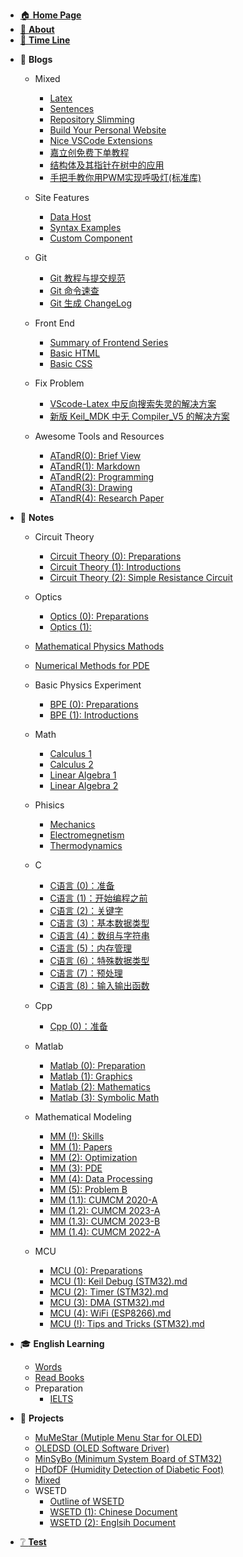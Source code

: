 - [🏠 **Home Page**](HOMEPAGE.md)
- [👋 **About**](README.md)
- [📃 **Time Line**](TimeLine.md)
<!-- - [📰 **To Be Dealing With**](ToBeDealingWith.md) -->




- 📓 **Blogs**
  - Mixed <!-- empty line is necessary to avoid the error -->

    - [Latex](Blogs/Mixed/Latex.md)
    - [Sentences](Blogs/Mixed/Sentences.md)  
    - [Repository Slimming](Blogs/Mixed/RepoSlimming.md)
    - [Build Your Personal Website](Blogs/Mixed/BuildYourSite.md)
    - [Nice VSCode Extensions](Blogs/Mixed/Nice%20VSCode%20Extenstions.md)
    - [嘉立创免费下单教程](Blogs/Mixed/嘉立创免费下单教程.md)
    - [结构体及其指针在树中的应用](Blogs/Mixed/结构体及其指针在树中的应用.md)
    - [手把手教你用PWM实现呼吸灯(标准库)](Blogs/Mixed/手把手教你用PWM实现呼吸灯(标准库).md)
  - Site Features
    - [Data Host](Blogs/SiteFeatures/Data%20Host.md)
    - [Syntax Examples](Blogs/SiteFeatures/Syntax%20Examples.md)
    - [Custom Component](Blogs/SiteFeatures/Custom%20Component.md)
  - Git
    - [Git 教程与提交规范](Blogs/Git/Git教程与提交规范.md)
    - [Git 命令速查](Blogs/Git/Git命令速查.md)
    - [Git 生成 ChangeLog](Blogs/Git/Git生成ChangeLog.md)
  - Front End
    - [Summary of Frontend Series](Blogs/FrontEnd/Summary%20of%20Front%20End%20Series.md)
    - [Basic HTML](Blogs/FrontEnd/Basic%20HTML.md)
    - [Basic CSS](Blogs/FrontEnd/Basic%20CSS.md)
  - Fix Problem
    - [VScode-Latex 中反向搜索失灵的解决方案](Blogs/FixProblem/VScode-Latex中反向搜索失灵的解决方案.md)
    - [新版 Keil_MDK 中无 Compiler_V5 的解决方案](Blogs/FixProblem/新版keil_MDK中无compiler_v5的解决方案.md)
  - Awesome Tools and Resources
    - [ATandR(0): Brief View](Blogs/ATandR/ATandR(0)-BriefView.md)
    - [ATandR(1): Markdown](Blogs/ATandR/ATandR(1)-Markdown.md)
    - [ATandR(2): Programming](Blogs/ATandR/ATandR(2)-Programming.md)
    - [ATandR(3): Drawing](Blogs/ATandR/ATandR(3)-Drawing.md)
    - [ATandR(4): Research Paper](Blogs/ATandR/ATandR(4)-ResearchPaper.md)


- 📖 **Notes**
  - Circuit Theory
    - [Circuit Theory (0): Preparations](Notes/MajorCourses/CircuitTheory/CircuitTheoryNotes(0)-Preparations.md)
    - [Circuit Theory (1): Introductions](Notes/MajorCourses/CircuitTheory/CircuitTheoryNotes(1)-Introductions.md)
    - [Circuit Theory (2): Simple Resistance Circuit](Notes/MajorCourses/CircuitTheory/CircuitTheoryNotes(2)-SimpleResistanceCircuit.md)
  - Optics

      - [Optics (0): Preparations](Notes/Phisics/Optics/OpticsNotes(0)-Preparations.md)
      - [Optics (1):](Notes/Phisics/Optics/OpticsNotes(1)-.md)
  - [Mathematical Physics Mathods](Notes/Math/MathematicalPhysicsMathods.md)
  - [Numerical Methods for PDE](Notes/Math/NumericalMethodsForPDE.md)
  - Basic Physics Experiment
    - [BPE (0): Preparations](Notes/Phisics/BasicPhysicsExperiment/BPE(0)-Preparations.md)
    - [BPE (1): Introductions](Notes/Phisics/BasicPhysicsExperiment/BPE(1)-Introductions.md)

  - Math
    - [Calculus 1](Notes/Math/Calculus1Notes.md)
    - [Calculus 2](Notes/Math/Calculus2Notes.md)
    - [Linear Algebra 1](Notes/Math/LinearAlgebra1Notes.md)
    - [Linear Algebra 2](Notes/Math/LinearAlgebra2Notes.md)
  - Phisics
    - [Mechanics](Notes/Phisics/Mecanics%20notes.md)
    - [Electromegnetism](Notes/Phisics/Electromegnetism%20Notes.md)
    - [Thermodynamics](Notes/Phisics/Thermodynamics%20notes.md)

  - C
    - [C语言 (0)：准备](Notes/C/CNotes(0)-Preparation.md)
    - [C语言 (1)：开始编程之前](Notes/C/CNotes(1)-BeforeStarting.md)
    - [C语言 (2)：关键字](Notes/C/CNotes(2)-MemoryAndKeywords.md)
    - [C语言 (3)：基本数据类型](Notes/C/CNotes(3)-DataTypes.md)
    - [C语言 (4)：数组与字符串](Notes/C/CNotes(4)-ArrayAndString.md)
    - [C语言 (5)：内存管理](Notes/C/CNotes(5)-MemoryManagement.md)
    - [C语言 (6)：特殊数据类型](Notes/C/CNotes(6)-SpecialDataTypes.md)
    - [C语言 (7)：预处理](Notes/C/CNotes(7)-Preproccess.md)
    - [C语言 (8)：输入输出函数](Notes/C/CNotes(8)-IOFunctions.md)
  - Cpp
    - [Cpp (0)：准备](Notes/Cpp/CppNotes(0)-Preparation.md)
  - Matlab
    - [Matlab (0): Preparation](Notes/Matlab/MatlabNotes(0)-Preparation.md)
    - [Matlab (1): Graphics](Notes/Matlab/MatlabNotes(1)-Graphics.md)
    - [Matlab (2): Mathematics](Notes/Matlab/MatlabNotes(2)-Mathematics.md)
    - [Matlab (3): Symbolic Math](Notes/Matlab/MatlabNotes(3)-SymbolicMath.md)
  - Mathematical Modeling
    - [MM (!): Skills](Notes/MathematicalModeling/MM(!)-Skills.md)
    - [MM (1): Papers](Notes/MathematicalModeling/MM(1)-Papers.md)
    - [MM (2): Optimization](Notes/MathematicalModeling/MM(2)-Optimization.md)
    - [MM (3): PDE](Notes/MathematicalModeling/MM(3)-PDE.md)
    - [MM (4): Data Processing](Notes/MathematicalModeling/MM(4)-DataProcessing.md)
    - [MM (5): Problem B](Notes/MathematicalModeling/MM(5)-ProblemB.md)
    - [MM (1.1): CUMCM 2020-A](Notes/MathematicalModeling/MM(1.1)-CUMCM2020A.md)
    - [MM (1.2): CUMCM 2023-A](Notes/MathematicalModeling/MM(1.2)-CUMCM2023A.md)
    - [MM (1.3): CUMCM 2023-B](Notes/MathematicalModeling/MM(1.3)-CUMCM2023B.md)
    - [MM (1.4): CUMCM 2022-A](Notes/MathematicalModeling/MM(1.4)-CUMCM2022A.md)
  - MCU
    - [MCU (0): Preparations](Notes/MCU/MCUNotes(0)-Preparations.md)
    - [MCU (1): Keil Debug (STM32).md](Notes/MCU/MCUNotes(1)-KeilDebug(STM32).md)
    - [MCU (2): Timer (STM32).md](Notes/MCU/MCUNotes(2)-Timer(STM32).md)
    - [MCU (3): DMA (STM32).md](Notes/MCU/MCUNotes(3)-DMA(STM32).md)
    - [MCU (4): WiFi (ESP8266).md](Notes/MCU/MCUNotes(4)-WiFi(ESP8266).md)
    - [MCU (!): Tips and Tricks (STM32).md](Notes/MCU/MCUNotes(!)-TipsAndTricks(STM32).md)

- 🎓 **English Learning**
  - [Words](EnglishLearning/Words.md)
  - [Read Books](EnglishLearning/ReadBooks.md)
  - Preparation
    - [IELTS](EnglishLearning/Preparation/IELTS.md)



- 📝 **Projects**

  - [MuMeStar (Mutiple Menu Star for OLED)](Projects/MuMeStar.md)
  - [OLEDSD (OLED Software Driver)](Projects/OLEDSD.md)
  - [MinSyBo (Minimum System Board of STM32)](Projects/MinSyBo.md)
  - [HDofDF (Humidity Detection of Diabetic Foot)](Projects/HDofDF.md)
  - [Mixed](Projects/Mixed.md)
  - WSETD
    - [Outline of WSETD](Projects/WSETD/OutlineOfWSETD.md)
    - [WSETD (1): Chinese Document](Projects/WSETD/WSETD(1)-ChineseDocument.md)
    - [WSETD (2): Englsih Document](Projects/WSETD/WSETD(2)-EnglishDocument.md)



- [❔ **Test**](Test.md)
<!-- 🔗 -->